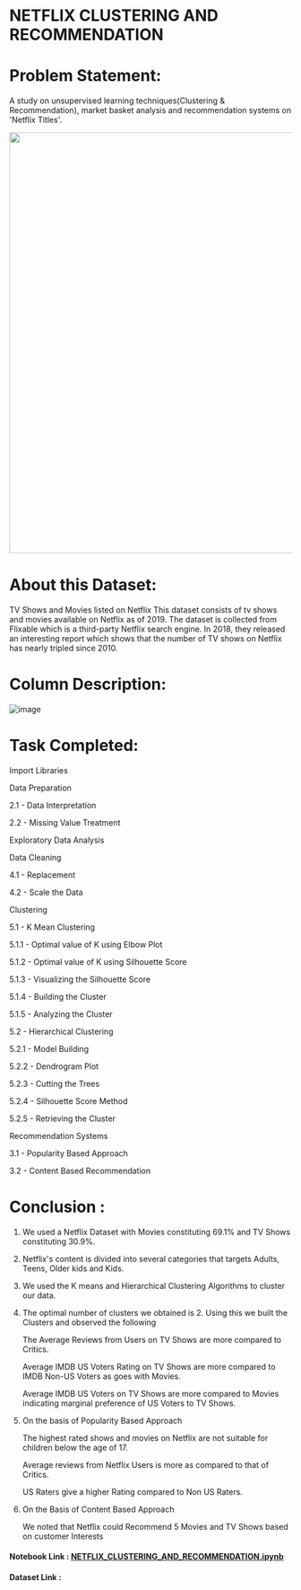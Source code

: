 # NETFLIX CLUSTERING AND RECOMMENDATION
# Problem Statement:

A study on unsupervised learning techniques(Clustering & Recommendation), market basket analysis and recommendation systems on 'Netflix Titles'.

<img src="tenor.gif" width="750" align="center">



# About this Dataset:

TV Shows and Movies listed on Netflix
This dataset consists of tv shows and movies available on Netflix as of 2019. The dataset is collected from Flixable which is a third-party Netflix search engine.
In 2018, they released an interesting report which shows that the number of TV shows on Netflix has nearly tripled since 2010.

# Column Description:

![image](https://user-images.githubusercontent.com/85668824/121569207-2a379180-ca3e-11eb-898d-3af0ac3bbffe.png)


# Task Completed:

Import Libraries

Data Preparation

2.1 - Data Interpretation

2.2 - Missing Value Treatment

Exploratory Data Analysis

Data Cleaning

4.1 - Replacement

4.2 - Scale the Data

Clustering

5.1 - K Mean Clustering

5.1.1 - Optimal value of K using Elbow Plot

5.1.2 - Optimal value of K using Silhouette Score

5.1.3 - Visualizing the Silhouette Score

5.1.4 - Building the Cluster

5.1.5 - Analyzing the Cluster

5.2 - Hierarchical Clustering

5.2.1 - Model Building

5.2.2 - Dendrogram Plot

5.2.3 - Cutting the Trees

5.2.4 - Silhouette Score Method

5.2.5 - Retrieving the Cluster

Recommendation Systems

3.1 - Popularity Based Approach

3.2 - Content Based Recommendation

# Conclusion :


1) We used a Netflix Dataset with Movies constituting 69.1% and TV Shows constituting 30.9%.

2) Netflix's content is divided into several categories that targets Adults, Teens, Older kids and Kids.

3) We used the K means and Hierarchical Clustering Algorithms to cluster our data.

4) The optimal number of clusters we obtained is 2. Using this we built the Clusters and observed the following

   The Average Reviews from Users on TV Shows are more compared to Critics.

   Average IMDB US Voters Rating on TV Shows are more compared to IMDB Non-US Voters as goes with Movies.

   Average IMDB US Voters on TV Shows are more compared to Movies indicating marginal preference of US Voters to TV Shows.

5) On the basis of Popularity Based Approach

   The highest rated shows and movies on Netflix are not suitable for children below the age of 17.

   Average reviews from Netflix Users is more as compared to that of Critics.

   US Raters give a higher Rating compared to Non US Raters.

6) On the Basis of Content Based Approach

   We noted that Netflix could Recommend 5 Movies and TV Shows based on customer Interests


<h4>Notebook Link : <a href='https://github.com/abhisheknagarajan/Netflix-Clustering-Problem/blob/main/NETFLIX%20Clustering%20%26%20Recommendation-Copy1.ipynb'>NETFLIX_CLUSTERING_AND_RECOMMENDATION.ipynb</a></h4>

<h4>Dataset Link : <a href=https://github.com/abhisheknagarajan/Netflix-Clustering-Problem/blob/main/Netflix.csv</a></h4>
